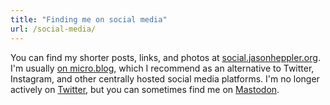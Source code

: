 ```yaml
---
title: "Finding me on social media"
url: /social-media/
---
```


You can find my shorter posts, links, and photos at [social.jasonheppler.org](https://social.jasonheppler.org). I'm usually [on micro.blog](https://micro.blog/jaheppler), which I recommend as an alternative to Twitter, Instagram, and other centrally hosted social media platforms. I'm no longer actively on [Twitter](https://twitter.com/jaheppler), but you can sometimes find me on [Mastodon](https://historians.social/@jaheppler).